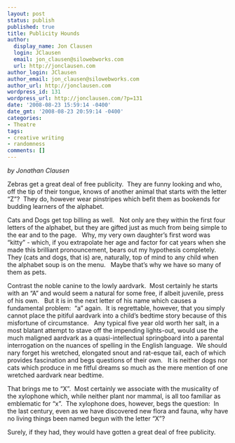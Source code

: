 ```yaml
---
layout: post
status: publish
published: true
title: Publicity Hounds
author:
  display_name: Jon Clausen
  login: JClausen
  email: jon_clausen@silowebworks.com
  url: http://jonclausen.com
author_login: JClausen
author_email: jon_clausen@silowebworks.com
author_url: http://jonclausen.com
wordpress_id: 131
wordpress_url: http://jonclausen.com/?p=131
date: '2008-08-23 15:59:14 -0400'
date_gmt: '2008-08-23 20:59:14 -0400'
categories:
- Theatre
tags:
- creative writing
- randomness
comments: []
---
```

<p><em>by Jonathan Clausen</em></p>
<p>Zebras get a great deal of free publicity.  They are funny looking and who, off the tip of their tongue, knows of another animal that starts with the letter “Z”?  They do, however wear pinstripes which befit them as bookends for budding learners of the alphabet.</p>
<p>Cats and Dogs get top billing as well.   Not only are they within the first four letters of the alphabet, but they are gifted just as much from being simple to the ear and to the page.   Why, my very own daughter’s first word was  “kitty” - which, if you extrapolate her age and factor for cat years when she made this brilliant pronouncement, bears out my hypothesis completely.   They (cats and dogs, that is) are, naturally, top of mind to any child when the alphabet soup is on the menu.   Maybe that’s why we have so many of them as pets.</p>
<p>Contrast the noble canine to the lowly aardvark.  Most certainly he starts with an “A” and would seem a natural for some free, if albeit juvenile, press of his own.   But it is in the next letter of his name which causes a fundamental problem:  “a” again.  It is regrettable, however, that you simply cannot place the pitiful aardvark into a child’s bedtime story because of this misfortune of circumstance.   Any typical five year old worth her salt, in a most blatant attempt to stave off the impending lights-out, would use the much maligned aardvark as a quasi-intellectual springboard into a parental interrogation on the nuances of spelling in the English language.  We should nary forget his wretched, elongated snout and rat-esque tail, each of which provides fascination and begs questions of their own.   It is neither dogs nor cats which produce in me fitful dreams so much as the mere mention of one wretched aardvark near bedtime.</p>
<p>That brings me to “X”.  Most certainly we associate with the musicality of the xylophone which, while neither plant nor mammal, is all too familiar as emblematic for “x”.  The xylophone does, however, begs the question:  In the last century, even as we have discovered new flora and fauna, why have no living things been named begun with the letter “X”?</p>
<p>Surely, if they had, they would have gotten a great deal of free publicity.</p>
